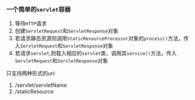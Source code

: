 ### 一个简单的```servlet```容器 
1. 等待```HTTP```请求 
2. 创建```ServletRequest```和```ServletResponse```对象 
3. 若请求静态资源则调用```StaticResourceProcessor```对象的```process()```方法，传入```ServletRequest```和```ServletResponse```对象 
4. 若请求```servlet```,则载入相应的```servlet```类，调用其```service()```方法，传入```ServletRequest```和```ServletResponse```对象   

只支持两种形式的uri: 
1. /servlet/servletName 
2. /staticResource